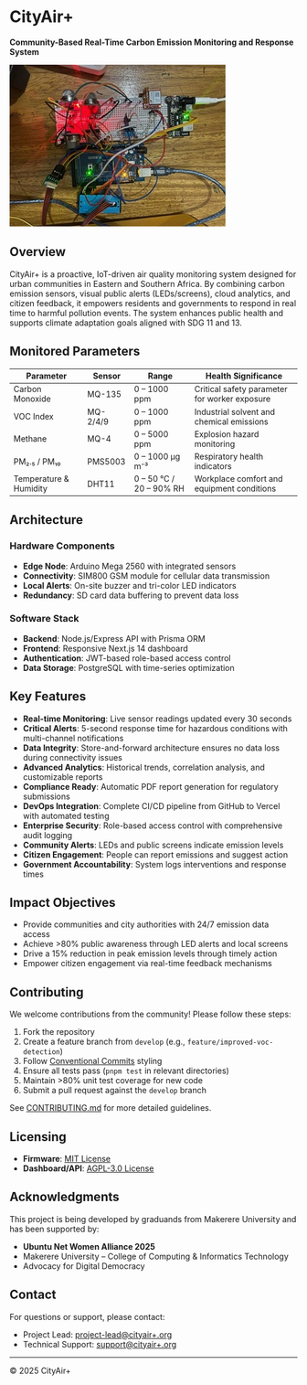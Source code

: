# CityAir+

**Community-Based Real-Time Carbon Emission Monitoring and Response System**

![Dashboard Preview](images/showcase.jpeg)

## Overview

CityAir+ is a proactive, IoT-driven air quality monitoring system designed for urban communities in Eastern and Southern Africa. By combining carbon emission sensors, visual public alerts (LEDs/screens), cloud analytics, and citizen feedback, it empowers residents and governments to respond in real time to harmful pollution events. The system enhances public health and supports climate adaptation goals aligned with SDG 11 and 13.


## Monitored Parameters

| Parameter     | Sensor   | Range                     | Health Significance                           |
|--------------|----------|---------------------------|----------------------------------------------|
| Carbon Monoxide | MQ-135 | 0 – 1000 ppm             | Critical safety parameter for worker exposure |
| VOC Index    | MQ-2/4/9 | 0 – 1000 ppm              | Industrial solvent and chemical emissions     |
| Methane      | MQ-4     | 0 – 5000 ppm              | Explosion hazard monitoring                   |
| PM₂.₅ / PM₁₀ | PMS5003  | 0 – 1000 µg m⁻³           | Respiratory health indicators                 |
| Temperature & Humidity | DHT11 | 0 – 50 °C / 20 – 90% RH | Workplace comfort and equipment conditions  |

## Architecture

### Hardware Components
- **Edge Node**: Arduino Mega 2560 with integrated sensors
- **Connectivity**: SIM800 GSM module for cellular data transmission
- **Local Alerts**: On-site buzzer and tri-color LED indicators
- **Redundancy**: SD card data buffering to prevent data loss

### Software Stack
- **Backend**: Node.js/Express API with Prisma ORM
- **Frontend**: Responsive Next.js 14 dashboard
- **Authentication**: JWT-based role-based access control
- **Data Storage**: PostgreSQL with time-series optimization

## Key Features

- **Real-time Monitoring**: Live sensor readings updated every 30 seconds
- **Critical Alerts**: 5-second response time for hazardous conditions with multi-channel notifications
- **Data Integrity**: Store-and-forward architecture ensures no data loss during connectivity issues
- **Advanced Analytics**: Historical trends, correlation analysis, and customizable reports
- **Compliance Ready**: Automatic PDF report generation for regulatory submissions
- **DevOps Integration**: Complete CI/CD pipeline from GitHub to Vercel with automated testing
- **Enterprise Security**: Role-based access control with comprehensive audit logging
- **Community Alerts**: LEDs and public screens indicate emission levels
-  **Citizen Engagement**: People can report emissions and suggest action
-  **Government Accountability**: System logs interventions and response times

## Impact Objectives

- Provide communities and city authorities with 24/7 emission data access
- Achieve >80% public awareness through LED alerts and local screens
- Drive a 15% reduction in peak emission levels through timely action
- Empower citizen engagement via real-time feedback mechanisms

## Contributing

We welcome contributions from the community! Please follow these steps:

1. Fork the repository
2. Create a feature branch from `develop` (e.g., `feature/improved-voc-detection`)
3. Follow [Conventional Commits](https://www.conventionalcommits.org/) styling
4. Ensure all tests pass (`pnpm test` in relevant directories)
5. Maintain >80% unit test coverage for new code
6. Submit a pull request against the `develop` branch

See [CONTRIBUTING.md](CONTRIBUTING.md) for more detailed guidelines.

## Licensing

- **Firmware**: [MIT License](LICENSE-MIT.txt)
- **Dashboard/API**: [AGPL-3.0 License](LICENSE-AGPL.txt)

## Acknowledgments

This project is being developed by graduands from Makerere University and has been supported by:

- **Ubuntu Net Women Alliance 2025** 
- Makerere University – College of Computing & Informatics Technology   
- Advocacy for Digital Democracy  


## Contact

For questions or support, please contact:
- Project Lead: [project-lead@cityair+.org](mailto:project-lead@cityair+.org)
- Technical Support: [support@cityair+.org](mailto:support@cityair+.org)

---

© 2025 CityAir+
